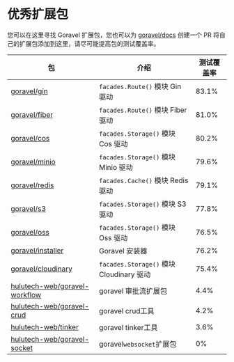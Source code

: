 # 优秀扩展包

您可以在这里寻找 Goravel 扩展包，您也可以为 [goravel/docs](https://github.com/goravel/docs) 创建一个 PR 将自己的扩展包添加到这里，请尽可能提高包的测试覆盖率。

| 包                                                                                | 介绍                                     | 测试覆盖率 |
| --------------------------------------------------------------------------------- | ---------------------------------------- | ---------- |
| [goravel/gin](https://github.com/goravel/gin)                                     | `facades.Route()` 模块 Gin 驱动          | 83.1%      |
| [goravel/fiber](https://github.com/goravel/fiber)                                 | `facades.Route()` 模块 Fiber 驱动        | 81.0%      |
| [goravel/cos](https://github.com/goravel/cos)                                     | `facades.Storage()` 模块 Cos 驱动        | 80.2%      |
| [goravel/minio](https://github.com/goravel/minio)                                 | `facades.Storage()` 模块 Minio 驱动      | 79.6%      |
| [goravel/redis](https://github.com/goravel/redis)                                 | `facades.Cache()` 模块 Redis 驱动        | 79.1%      |
| [goravel/s3](https://github.com/goravel/s3)                                       | `facades.Storage()` 模块 S3 驱动         | 77.8%      |
| [goravel/oss](https://github.com/goravel/oss)                                     | `facades.Storage()` 模块 Oss 驱动        | 76.5%      |
| [goravel/installer](https://github.com/goravel/installer)                         | Goravel 安装器                           | 76.2%      |
| [goravel/cloudinary](https://github.com/goravel/cloudinary)                       | `facades.Storage()` 模块 Cloudinary 驱动 | 75.4%      |
| [hulutech-web/goravel-workflow](https://github.com/hulutech-web/goravel-workflow) | goravel 审批流扩展包                     | 4.4%       |
| [hulutech-web/goravel-crud](https://github.com/hulutech-web/goravel-crud)         | goravel crud工具                         | 4.2%       |
| [hulutech-web/tinker](https://github.com/hulutech-web/tinker)                     | goravel tinker工具                       | 3.6%       |
| [hulutech-web/goravel-socket](https://github.com/hulutech-web/goravel-socket)     | goravel`websocket`扩展包                 | 0%         |
